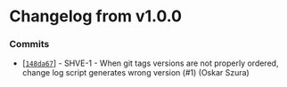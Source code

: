 # Changelog from v1.0.0
### Commits
* [[`148da67`](http://github.com/oskarszura/sh-changelog/commit/148da67cc2424470d0cef9cdef0837f5893ba98d)] - SHVE-1 - When git tags versions are not properly ordered, change log script generates wrong version (#1) (Oskar Szura)